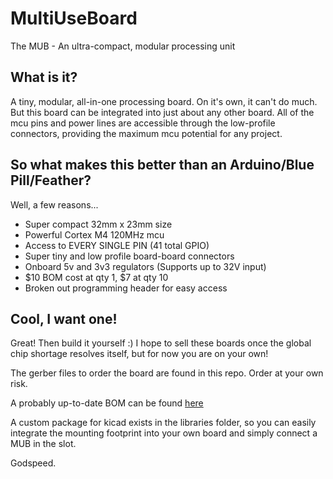 # MultiUseBoard
The MUB - An ultra-compact, modular processing unit

## What is it?
A tiny, modular, all-in-one processing board. On it's own, it can't do much. But this board can be integrated into just about any other board. All of the mcu pins and power lines are accessible through the low-profile connectors, providing the maximum mcu potential for any project.

## So what makes this better than an Arduino/Blue Pill/Feather?
Well, a few reasons...
- Super compact 32mm x 23mm size
- Powerful Cortex M4 120MHz mcu
- Access to EVERY SINGLE PIN (41 total GPIO)
- Super tiny and low profile board-board connectors
- Onboard 5v and 3v3 regulators (Supports up to 32V input)
- $10 BOM cost at qty 1, $7 at qty 10
- Broken out programming header for easy access

## Cool, I want one!
Great! Then build it yourself :) I hope to sell these boards once the global chip shortage resolves itself, but for now you are on your own!

The gerber files to order the board are found in this repo. Order at your own risk.

A probably up-to-date BOM can be found [here](https://octopart.com/bom-tool/H8oUqADt)

A custom package for kicad exists in the libraries folder, so you can easily integrate the mounting footprint into your own board and simply connect a MUB in the slot.

Godspeed.
